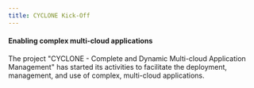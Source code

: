 ```yaml
---
title: CYCLONE Kick-Off
---
```

#### Enabling complex multi-cloud applications

The project "CYCLONE - Complete and Dynamic Multi-cloud Application Management" has started its activities to facilitate the deployment, management, and use of complex, multi-cloud applications.

